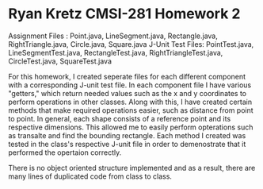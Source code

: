 Ryan Kretz
CMSI-281
Homework 2
========

Assignment Files : Point.java, LineSegment.java, Rectangle.java, RightTriangle.java, Circle.java, Square.java
J-Unit Test Files: PointTest.java, LineSegmentTest.java, RectangleTest.java, RightTriangleTest.java, CircleTest.java, SquareTest.java

For this homework, I created seperate files for each different component with a corresponding J-unit test file. In each component file I have various "getters," which return needed values such as the x and y coordinates to perform operations in other classes. Along with this, I have created certain methods that make required operations easier, such as distance from point to point. In general, each shape consists of a reference point and its respective dimensions. This allowed me to easily perform opterations such as transalte and find the bounding rectangle. Each method I created was tested in the class's respective J-unit file in order to demenostrate that it performed the opertaion correctly. 

There is no object oriented structure implemented and as a result, there are many lines of duplicated code from class to class. 



